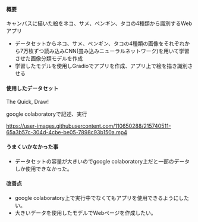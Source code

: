 #### 概要
キャンバスに描いた絵をネコ、サメ、ペンギン、タコの4種類から識別するWebアプリ

* データセットからネコ、サメ、ペンギン、タコの4種類の画像をそれぞれから7万枚ずつ読み込みCNN(畳み込みニューラルネットワーク)を用いて学習させた画像分類モデルを作成
* 学習したモデルを使用しGradioでアプリを作成、アプリ上で絵を描き識別させる

#### 使用したデータセット 
The Quick, Draw!

google colaboratoryで記述、実行

https://user-images.githubusercontent.com/110650288/215740511-65a3b57c-304d-4cbe-be05-7898c93b150a.mp4

#### うまくいかなかった事
* データセットの容量が大きいのでgoogle colaboratory上だと一部のデータしか使用できなかった。

#### 改善点
* google colaboratory上で実行中でなくてもアプリを使用できるようにしたい。
* 大きいデータを使用したモデルでWebページを作成したい。
